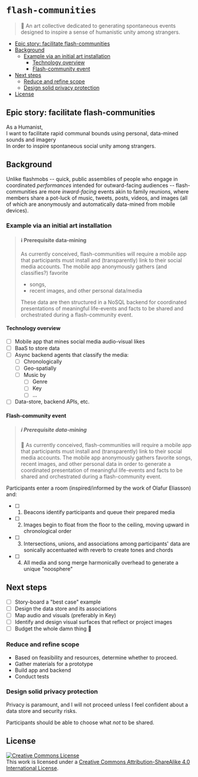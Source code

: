 # `flash-communities`
> :children_crossing: An art collective dedicated to generating spontaneous events designed to inspire a sense of humanistic unity among strangers.

<!-- TOC depthFrom:2 depthTo:4 withLinks:1 updateOnSave:1 orderedList:0 -->

- [Epic story: facilitate flash-communities](#epic-story-facilitate-flash-communities)
- [Background](#background)
	- [Example via an initial art installation](#example-via-an-initial-art-installation)
		- [Technology overview](#technology-overview)
		- [Flash-community event](#flash-community-event)
- [Next steps](#next-steps)
	- [Reduce and refine scope](#reduce-and-refine-scope)
	- [Design solid privacy protection](#design-solid-privacy-protection)
- [License](#license)

<!-- /TOC -->

## Epic story: facilitate flash-communities

As a Humanist,<br>
I want to facilitate rapid communal bounds using personal, data-mined sounds and imagery<br>
In order to inspire spontaneous social unity among strangers.<br>

## Background

Unlike flashmobs -- quick, public assemblies of people who engage in coordinated _performances_ intended for outward-facing audiences -- flash-communities are more _inward-facing_ events akin to family reunions, where members share a pot-luck of music, tweets, posts, videos, and images (all of which are anonymously and automatically data-mined from mobile devices).

### Example via an initial art installation

> #### :information_source: Prerequisite data-mining
>
> As currently conceived, flash-communities will require a mobile app that participants must install and (transparently) link to their social media accounts. The mobile app anonymously gathers (and classifies?) favorite
> * songs,
> * recent images, and
> other personal data/media
>
> These data are then structured in a NoSQL backend for coordinated presentations of meaningful life-events and facts to be shared and orchestrated during a flash-community event.

#### Technology overview

- [ ] Mobile app that mines social media audio-visual likes
- [ ] BaaS to store data
- [ ] Async backend agents that classify the media:
   - [ ] Chronologically
   - [ ] Geo-spatially
   - [ ] Music by
      - [ ] Genre
      - [ ] Key
      - [ ] ...
- [ ] Data-store, backend APIs, etc.

#### Flash-community event

> ##### :information_source: Prerequisite data-mining
>
> :iphone: As currently conceived, flash-communities will require a mobile app that participants must install and (transparently) link to their social media accounts. The mobile app anonymously gathers favorite songs, recent images, and other personal data in order to generate a coordinated presentation of meaningful life-events and facts to be shared and orchestrated during a flash-community event.

Participants enter a room (inspired/informed by the work of Olafur Eliasson) and:

- [ ] 1. Beacons identify participants and queue their prepared media
- [ ] 2. Images begin to float from the floor to the ceiling, moving upward in chronological order
- [ ] 3. Intersections, unions, and associations among participants' data are sonically accentuated with reverb to create tones and chords
- [ ] 4. All media and song merge harmonically overhead to generate a unique "noosphere"


## Next steps

- [ ] Story-board a "best case" example
- [ ] Design the data store and its associations
- [ ] Map audio and visuals (preferably in Key)
- [ ] Identify and design visual surfaces that reflect or project images
- [ ] Budget the whole damn thing :money_with_wings:

### Reduce and refine scope

- Based on feasibility and resources, determine whether to proceed.
- Gather materials for a prototype
- Build app and backend
- Conduct tests

### Design solid privacy protection

Privacy is paramount, and I will not proceed unless I feel confident about a data store and security risks.

Participants should be able to choose what *not* to be shared.

## License

<a rel="license" href="http://creativecommons.org/licenses/by-sa/4.0/"><img alt="Creative Commons License" style="border-width:0" src="https://i.creativecommons.org/l/by-sa/4.0/88x31.png" /></a><br />This work is licensed under a <a rel="license" href="http://creativecommons.org/licenses/by-sa/4.0/">Creative Commons Attribution-ShareAlike 4.0 International License</a>.
